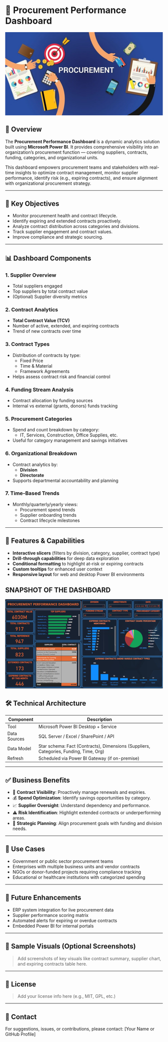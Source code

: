 # 🚀 Procurement Performance Dashboard 

![](https://github.com/BERLINSAMUELRAJ/PROCUREMENT_PERFORMANCE_DASHBOARD/blob/main/1681833361480.jpeg)
## 📌 Overview

The **Procurement Performance Dashboard** is a dynamic analytics solution built using **Microsoft Power BI**. It provides comprehensive visibility into an organization’s procurement function — covering suppliers, contracts, funding, categories, and organizational units.

This dashboard empowers procurement teams and stakeholders with real-time insights to optimize contract management, monitor supplier performance, identify risk (e.g., expiring contracts), and ensure alignment with organizational procurement strategy.

---

## 🎯 Key Objectives

- Monitor procurement health and contract lifecycle.
- Identify expiring and extended contracts proactively.
- Analyze contract distribution across categories and divisions.
- Track supplier engagement and contract values.
- Improve compliance and strategic sourcing.

---

## 📊 Dashboard Components

### 1. Supplier Overview
- Total suppliers engaged
- Top suppliers by total contract value
- (Optional) Supplier diversity metrics

### 2. Contract Analytics
- **Total Contract Value (TCV)**
- Number of active, extended, and expiring contracts
- Trend of new contracts over time

### 3. Contract Types
- Distribution of contracts by type:
  - Fixed Price
  - Time & Material
  - Framework Agreements
- Helps assess contract risk and financial control

### 4. Funding Stream Analysis
- Contract allocation by funding sources
- Internal vs external (grants, donors) funds tracking

### 5. Procurement Categories
- Spend and count breakdown by category:
  - IT, Services, Construction, Office Supplies, etc.
- Useful for category management and savings initiatives

### 6. Organizational Breakdown
- Contract analytics by:
  - **Division**
  - **Directorate**
- Supports departmental accountability and planning

### 7. Time-Based Trends
- Monthly/quarterly/yearly views:
  - Procurement spend trends
  - Supplier onboarding trends
  - Contract lifecycle milestones

---

## 🧠 Features & Capabilities

- **Interactive slicers** (filters by division, category, supplier, contract type)
- **Drill-through capabilities** for deep data exploration
- **Conditional formatting** to highlight at-risk or expiring contracts
- **Custom tooltips** for enhanced user context
- **Responsive layout** for web and desktop Power BI environments

## SNAPSHOT OF THE DASHBOARD

![](https://github.com/BERLINSAMUELRAJ/PROCUREMENT_PERFORMANCE_DASHBOARD/blob/main/PROCUREMENT%20DASHBOARD.png)

## 🛠 Technical Architecture

| Component     | Description                              |
|---------------|------------------------------------------|
| Tool          | Microsoft Power BI Desktop + Service     |
| Data Sources  | SQL Server / Excel / SharePoint / API    |
| Data Model    | Star schema: Fact (Contracts), Dimensions (Suppliers, Categories, Funding, Time, Org) |
| Refresh       | Scheduled via Power BI Gateway (if on-premise) |

---

## ✅ Business Benefits

- 📌 **Contract Visibility**: Proactively manage renewals and expiries.
- 💰 **Spend Optimization**: Identify savings opportunities by category.
- 📈 **Supplier Oversight**: Understand dependency and performance.
- ⚠️ **Risk Identification**: Highlight extended contracts or underperforming areas.
- 🧩 **Strategic Planning**: Align procurement goals with funding and division needs.

---

## 💼 Use Cases

- Government or public sector procurement teams
- Enterprises with multiple business units and vendor contracts
- NGOs or donor-funded projects requiring compliance tracking
- Educational or healthcare institutions with categorized spending

---

## 🌱 Future Enhancements

- ERP system integration for live procurement data
- Supplier performance scoring matrix
- Automated alerts for expiring or overdue contracts
- Embedded Power BI for internal portals

---

## 📂 Sample Visuals (Optional Screenshots)

> Add screenshots of key visuals like contract summary, supplier chart, and expiring contracts table here.

---

## 🧾 License

> Add your license info here (e.g., MIT, GPL, etc.)

---

## 📧 Contact

For suggestions, issues, or contributions, please contact: [Your Name or GitHub Profile]

